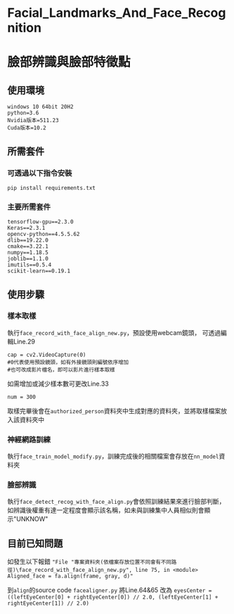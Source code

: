 ﻿# Facial_Landmarks_And_Face_Recognition

# 臉部辨識與臉部特徵點

## 使用環境

```
windows 10 64bit 20H2
python=3.6
Nvidia版本=511.23
Cuda版本=10.2
```

## 所需套件

### 可透過以下指令安裝

```
pip install requirements.txt
```

### 主要所需套件

```
tensorflow-gpu==2.3.0
Keras==2.3.1
opencv-python==4.5.5.62
dlib==19.22.0
cmake==3.22.1
numpy==1.18.5
joblib==1.1.0
imutils==0.5.4
scikit-learn==0.19.1
```

## 使用步驟

### 樣本取樣

執行`face_record_with_face_align_new.py`，預設使用webcam鏡頭，
可透過編輯Line.29

```
cap = cv2.VideoCapture(0)
#0代表使用預設鏡頭，如有外接鏡頭則編號依序增加
#也可改成影片檔名，即可以影片進行樣本取樣
```

如需增加或減少樣本數可更改Line.33

```
num = 300
```

取樣完畢後會在`authorized_person`資料夾中生成對應的資料夾，並將取樣檔案放入該資料夾中

### 神經網路訓練

執行`face_train_model_modify.py`，訓練完成後的相關檔案會存放在`nn_model`資料夾

### 臉部辨識

執行`face_detect_recog_with_face_align.py`會依照訓練結果來進行臉部判斷，如辨識後權重有達一定程度會顯示該名稱，如未與訓練集中人員相似則會顯示"UNKNOW"

## 目前已知問題

如發生以下報錯
`"File "專案資料夾(依檔案存放位置不同會有不同路徑)\face_record_with_face_align_new.py", line 75, in <module> Aligned_face = fa.align(frame, gray, d)"`

到`align`的source code `facealigner.py` 將Line.64&65 改為 `eyesCenter = ((leftEyeCenter[0] + rightEyeCenter[0]) // 2.0, (leftEyeCenter[1] + rightEyeCenter[1]) // 2.0)`
